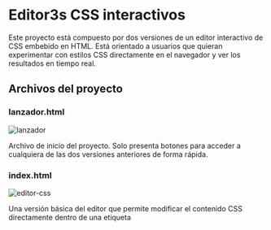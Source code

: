 # Editor3s CSS interactivos

Este proyecto está compuesto por dos versiones de un editor interactivo de CSS embebido en HTML. Está orientado a usuarios que quieran experimentar con estilos CSS directamente en el navegador y ver los resultados en tiempo real.

## Archivos del proyecto

### lanzador.html

![lanzador](https://github.com/user-attachments/assets/80d20b6f-05d6-4ce2-ad43-7d80a013c820)

Archivo de inicio del proyecto. Solo presenta botones para acceder a cualquiera de las dos versiones anteriores de forma rápida.

### index.html

![editor-css](https://github.com/user-attachments/assets/90ae63ec-ae1a-4566-80cb-4017a20fbe54)

Una versión básica del editor que permite modificar el contenido CSS directamente dentro de una etiqueta <style> con contenteditable="true". Las modificaciones se aplican inmediatamente sobre los elementos de la página sin necesidad de recargar.

✅ Edición rápida e inmediata

❌ Sin resaltado de sintaxis

❌ Sin validación ni autocompletado

### indexValidacion.html

![editor-css-avanzado](https://github.com/user-attachments/assets/ed53a1ff-9cb4-4100-9c81-5cd9f605b431)

Una versión un poco más avanzada que utiliza CodeMirror para proporcionar:

✅ Resaltado de sintaxis CSS

✅ Autocompletado con Ctrl + Espacio

✅ Validación de errores de sintaxis con CSSLint

✅ Aplicación inmediata de estilos conforme se escribe

✅ Ejemplos incluidos (imagen y tabla para estilizar)

Esta versión es un poco mas chanchi para usuarios que desean una experiencia "similarmente más parecida" a un editor profesional.

## Instrucciones

Abre lanzador.html en tu navegador.

Elige una de las versiones disponibles del editor:

Editor CSS Básico (index.html)

Editor CSS Avanzado (indexValidacion.html)

Comienza a escribir o modificar el código CSS y observa los cambios en tiempo real.

## ⚠️ Limitaciones y consideraciones

- **Compatibilidad de CSSLint**: La validación de CSS funciona correctamente solo si `CSSLint` está disponible globalmente. Se recomienda usar la versión `1.0.5`, cargada antes de `css-lint.min.js`.
  
- **Orden de carga de scripts**: Asegúrate de que los scripts se cargan en el siguiente orden:
  1. `csslint.min.js`
  2. `lint.min.js`
  3. `css-lint.min.js`

- **Integración con CodeMirror**: Esta integración depende de versiones específicas de `CodeMirror` (probado con `5.65.16`).

- **Validación en tiempo real**: La validación se activa cuando el contenido del editor cambia. Si ves que no se muestran errores, revisa la consola del navegador por posibles conflictos de versiones o errores de carga.

